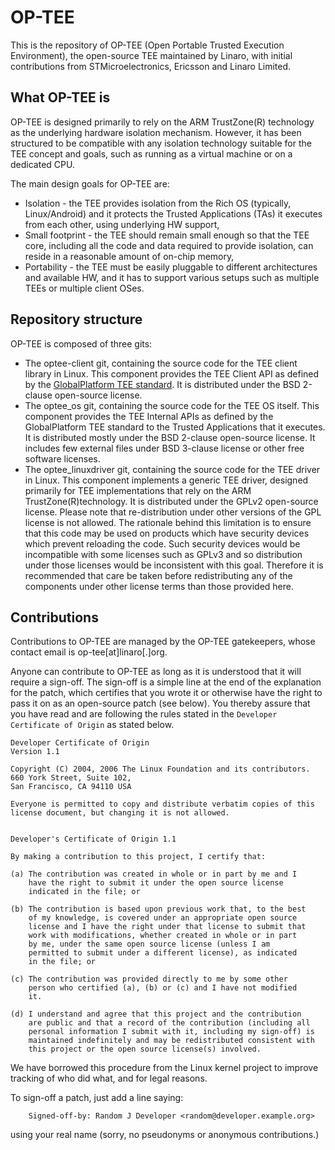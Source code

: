 OP-TEE
=======

This is the repository of OP-TEE (Open Portable Trusted Execution Environment),
the open-source TEE maintained by Linaro, with initial contributions from
STMicroelectronics, Ericsson and Linaro Limited.

What OP-TEE is
------

OP-TEE is designed primarily to rely on the ARM TrustZone(R) technology as the
underlying hardware isolation mechanism. However, it has been structured to be
compatible with any isolation technology suitable for the TEE concept and goals,
such as running as a virtual machine or on a dedicated CPU.

The main design goals for OP-TEE are:
-	Isolation - the TEE provides isolation from the Rich OS (typically,
	Linux/Android) and it protects the Trusted Applications (TAs) it
	executes from each other, using underlying HW support,
-	Small footprint - the TEE should remain small enough so that the TEE
	core, including all the code and data required to provide isolation, can
	reside in a reasonable amount of on-chip memory,
-	Portability - the TEE must be easily pluggable to different
	architectures and available HW, and it has to support various setups
	such as multiple TEEs or multiple client OSes.

Repository structure
------

OP-TEE is composed of three gits:
-	The optee-client git, containing the source code for the TEE client
	library in Linux. This component provides the TEE Client API as defined
	by the <a href="https://www.globalplatform.org/specificationsdevice.asp">GlobalPlatform
	TEE standard</a>. It is distributed under the BSD 2-clause open-source license.
-	The optee_os git, containing the source code for the TEE OS itself. This
	component provides the TEE Internal APIs as defined by the
	GlobalPlatform  TEE standard to the Trusted Applications that it
	executes. It is distributed mostly under the BSD 2-clause open-source
	license. It includes few external files under BSD 3-clause license or
	other free software licenses.
-	The optee_linuxdriver git, containing the source code for the TEE driver
	in Linux. This component implements a generic TEE driver, designed
	primarily for TEE implementations that rely on the ARM
	TrustZone(R)technology. It is distributed under the GPLv2 open-source
	license. Please note that re-distribution under other versions of the
	GPL license is not allowed. The rationale behind this limitation is to
	ensure that this code may be used on products which have security
	devices which prevent reloading the code. Such security devices would be
	incompatible with some licenses such as GPLv3 and so distribution under
	those licenses would be inconsistent with this goal. Therefore it is
	recommended that care be taken before redistributing any of the
	components under other license terms than those provided here.

Contributions
------

Contributions to OP-TEE are managed by the OP-TEE gatekeepers, whose contact
email is op-tee[at]linaro[.]org.

Anyone can contribute to OP-TEE as long as it is understood that it will require
a sign-off. The sign-off is a simple line at the end of the explanation for the
patch, which certifies that you wrote it or otherwise have the right to
pass it on as an open-source patch (see below). You thereby assure that you have
read and are following the rules stated in the `Developer Certificate of Origin`
as stated below.

```
Developer Certificate of Origin
Version 1.1

Copyright (C) 2004, 2006 The Linux Foundation and its contributors.
660 York Street, Suite 102,
San Francisco, CA 94110 USA

Everyone is permitted to copy and distribute verbatim copies of this
license document, but changing it is not allowed.


Developer's Certificate of Origin 1.1

By making a contribution to this project, I certify that:

(a) The contribution was created in whole or in part by me and I
    have the right to submit it under the open source license
    indicated in the file; or

(b) The contribution is based upon previous work that, to the best
    of my knowledge, is covered under an appropriate open source
    license and I have the right under that license to submit that
    work with modifications, whether created in whole or in part
    by me, under the same open source license (unless I am
    permitted to submit under a different license), as indicated
    in the file; or

(c) The contribution was provided directly to me by some other
    person who certified (a), (b) or (c) and I have not modified
    it.

(d) I understand and agree that this project and the contribution
    are public and that a record of the contribution (including all
    personal information I submit with it, including my sign-off) is
    maintained indefinitely and may be redistributed consistent with
    this project or the open source license(s) involved.
```

We have borrowed this procedure from the Linux kernel project to
improve tracking of who did what, and for legal reasons.

To sign-off a patch, just add a line saying:
```
    Signed-off-by: Random J Developer <random@developer.example.org>
```
using your real name (sorry, no pseudonyms or anonymous contributions.)
